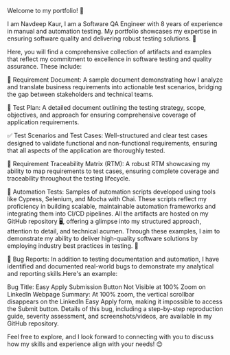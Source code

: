 Welcome to my portfolio! 👋 

I am Navdeep Kaur, I am a Software QA Engineer with 8 years of experience in manual and automation testing. My portfolio showcases my expertise in ensuring software quality and delivering robust testing solutions. 🚀

Here, you will find a comprehensive collection of artifacts and examples that reflect my commitment to excellence in software testing and quality assurance. These include:

📄 Requirement Document: A sample document demonstrating how I analyze and translate business requirements into actionable test scenarios, bridging the gap between stakeholders and technical teams.

📝 Test Plan: A detailed document outlining the testing strategy, scope, objectives, and approach for ensuring comprehensive coverage of application requirements.

✅ Test Scenarios and Test Cases: Well-structured and clear test cases designed to validate functional and non-functional requirements, ensuring that all aspects of the application are thoroughly tested.

🔗 Requirement Traceability Matrix (RTM): A robust RTM showcasing my ability to map requirements to test cases, ensuring complete coverage and traceability throughout the testing lifecycle.

🤖 Automation Tests: Samples of automation scripts developed using tools like Cypress, Selenium, and Mocha with Chai. These scripts reflect my proficiency in building scalable, maintainable automation frameworks and integrating them into CI/CD pipelines.
All the artifacts are hosted on my GitHub repository 🖥️, offering a glimpse into my structured approach, attention to detail, and technical acumen. Through these examples, I aim to demonstrate my ability to deliver high-quality software solutions by employing industry best practices in testing. 🌟

🐛 Bug Reports:
In addition to testing documentation and automation, I have identified and documented real-world bugs to demonstrate my analytical and reporting skills.Here's an example:

Bug Title: Easy Apply Submission Button Not Visible at 100% Zoom on LinkedIn Webpage
Summary: At 100% zoom, the vertical scrollbar disappears on the LinkedIn Easy Apply form, making it impossible to access the Submit button.
Details of this bug, including a step-by-step reproduction guide, severity assessment, and screenshots/videos, are available in my GitHub repository.

Feel free to explore, and I look forward to connecting with you to discuss how my skills and experience align with your needs! 😊
